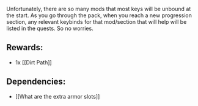 

Unfortunately, there are so many mods that most keys will be unbound at the start. As you go through the pack, when you reach a new progression section, any relevant keybinds for that mod/section that will help will be listed in the quests. So no worries.

## Rewards:
- 1x [[Dirt Path]]

## Dependencies:
- [[What are the extra armor slots]]